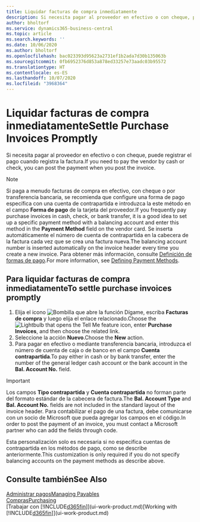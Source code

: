 ```yaml
---
title: Liquidar facturas de compra inmediatamente
description: Si necesita pagar al proveedor en efectivo o con cheque, puede hacer que se realice el registro correspondiente cuando se registra la factura.
author: bholtorf
ms.service: dynamics365-business-central
ms.topic: article
ms.search.keywords: ''
ms.date: 10/06/2020
ms.author: bholtorf
ms.openlocfilehash: bac023393d95623a2731ef1b2ada7d30b135063b
ms.sourcegitcommit: 0fb6952376d853a878ed33257e73aadc03b95572
ms.translationtype: HT
ms.contentlocale: es-ES
ms.lasthandoff: 10/07/2020
ms.locfileid: "3968364"
---
```

# <a name="settle-purchase-invoices-promptly"></a><span data-ttu-id="de8f1-103">Liquidar facturas de compra inmediatamente</span><span class="sxs-lookup"><span data-stu-id="de8f1-103">Settle Purchase Invoices Promptly</span></span>

<span data-ttu-id="de8f1-104">Si necesita pagar al proveedor en efectivo o con cheque, puede registrar el pago cuando registra la factura.</span><span class="sxs-lookup"><span data-stu-id="de8f1-104">If you need to pay the vendor by cash or check, you can post the payment when you post the invoice.</span></span>  

> [!NOTE]  
> <span data-ttu-id="de8f1-105">Si paga a menudo facturas de compra en efectivo, con cheque o por transferencia bancaria, se recomienda que configure una forma de pago específica con una cuenta de contrapartida e introduzca la este método en el campo **Forma de pago** de la tarjeta del proveedor.</span><span class="sxs-lookup"><span data-stu-id="de8f1-105">If you frequently pay purchase invoices in cash, check, or bank transfer, it is a good idea to set up a specific payment method with a balancing account and enter this method in the **Payment Method** field on the vendor card.</span></span> <span data-ttu-id="de8f1-106">Se inserta automáticamente el número de cuenta de contrapartida en la cabecera de la factura cada vez que se crea una factura nueva.</span><span class="sxs-lookup"><span data-stu-id="de8f1-106">The balancing account number is inserted automatically on the invoice header every time you create a new invoice.</span></span> <span data-ttu-id="de8f1-107">Para obtener más información, consulte [Definición de formas de pago](finance-payment-methods.md).</span><span class="sxs-lookup"><span data-stu-id="de8f1-107">For more information, see [Defining Payment Methods](finance-payment-methods.md).</span></span>  

## <a name="to-settle-purchase-invoices-promptly"></a><span data-ttu-id="de8f1-108">Para liquidar facturas de compra inmediatamente</span><span class="sxs-lookup"><span data-stu-id="de8f1-108">To settle purchase invoices promptly</span></span>

1. <span data-ttu-id="de8f1-109">Elija el icono ![Bombilla que abre la función Dígame](media/ui-search/search_small.png "Dígame qué desea hacer"), escriba **Facturas de compra** y luego elija el enlace relacionado.</span><span class="sxs-lookup"><span data-stu-id="de8f1-109">Choose the ![Lightbulb that opens the Tell Me feature](media/ui-search/search_small.png "Tell me what you want to do") icon, enter **Purchase Invoices**, and then choose the related link.</span></span>  
2. <span data-ttu-id="de8f1-110">Seleccione la acción **Nuevo**.</span><span class="sxs-lookup"><span data-stu-id="de8f1-110">Choose the **New** action.</span></span>  
3. <span data-ttu-id="de8f1-111">Para pagar en efectivo o mediante transferencia bancaria, introduzca el número de cuenta de caja o de banco en el campo **Cuenta contrapartida**.</span><span class="sxs-lookup"><span data-stu-id="de8f1-111">To pay either in cash or by bank transfer, enter the number of the general ledger cash account or the bank account in the **Bal. Account No.** field.</span></span>  

> [!IMPORTANT]  
> <span data-ttu-id="de8f1-112">Los campos **Tipo contrapartida** y **Cuenta contrapartida** no forman parte del formato estándar de la cabecera de factura.</span><span class="sxs-lookup"><span data-stu-id="de8f1-112">The **Bal. Account Type** and **Bal. Account No.** fields are not included in the standard layout of the invoice header.</span></span> <span data-ttu-id="de8f1-113">Para contabilizar el pago de una factura, debe comunicarse con un socio de Microsoft que pueda agregar los campos en el código.</span><span class="sxs-lookup"><span data-stu-id="de8f1-113">In order to post the payment of an invoice, you must contact a Microsoft partner who can add the fields through code.</span></span>  
>
> <span data-ttu-id="de8f1-114">Esta personalización solo es necesaria si no especifica cuentas de contrapartida en los métodos de pago, como se describe anteriormente.</span><span class="sxs-lookup"><span data-stu-id="de8f1-114">This customization is only required if you do not specify balancing accounts on the payment methods as describe above.</span></span>

## <a name="see-also"></a><span data-ttu-id="de8f1-115">Consulte también</span><span class="sxs-lookup"><span data-stu-id="de8f1-115">See Also</span></span>

[<span data-ttu-id="de8f1-116">Administrar pagos</span><span class="sxs-lookup"><span data-stu-id="de8f1-116">Managing Payables</span></span>](payables-manage-payables.md)  
[<span data-ttu-id="de8f1-117">Compras</span><span class="sxs-lookup"><span data-stu-id="de8f1-117">Purchasing</span></span>](purchasing-manage-purchasing.md)  
<span data-ttu-id="de8f1-118">[Trabajar con [!INCLUDE[d365fin](includes/d365fin_md.md)]](ui-work-product.md)</span><span class="sxs-lookup"><span data-stu-id="de8f1-118">[Working with [!INCLUDE[d365fin](includes/d365fin_md.md)]](ui-work-product.md)</span></span>  
